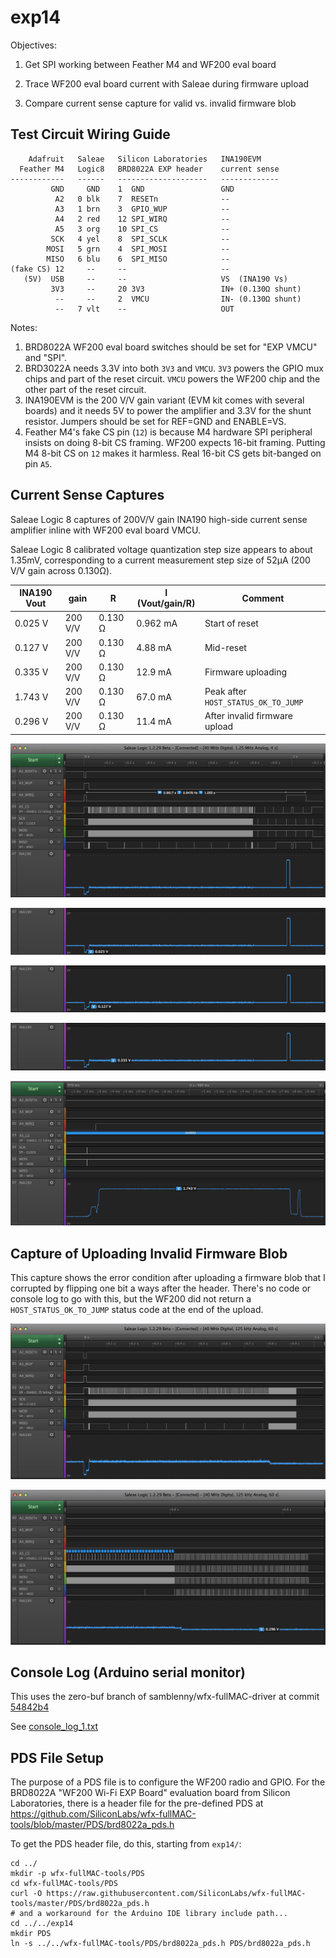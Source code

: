 # exp14

Objectives:

1. Get SPI working between Feather M4 and WF200 eval board

2. Trace WF200 eval board current with Saleae during firmware upload

3. Compare current sense capture for valid vs. invalid firmware blob


## Test Circuit Wiring Guide

```
    Adafruit   Saleae   Silicon Laboratories   INA190EVM
  Feather M4   Logic8   BRD8022A EXP header    current sense
------------   ------   --------------------   -------------
         GND     GND    1  GND                 GND
          A2   0 blk    7  RESETn              --
          A3   1 brn    3  GPIO_WUP            --
          A4   2 red    12 SPI_WIRQ            --
          A5   3 org    10 SPI_CS              --
         SCK   4 yel    8  SPI_SCLK            --
        MOSI   5 grn    4  SPI_MOSI            --
        MISO   6 blu    6  SPI_MISO            --
(fake CS) 12     --     --                     --
   (5V)  USB     --     --                     VS  (INA190 Vs)
         3V3     --     20 3V3                 IN+ (0.130Ω shunt)
          --     --     2  VMCU                IN- (0.130Ω shunt)
          --   7 vlt    --                     OUT
```

Notes:
1. BRD8022A WF200 eval board switches should be set for "EXP VMCU" and "SPI".
2. BRD3022A needs 3.3V into both `3V3` and `VMCU`. `3V3` powers the GPIO mux
   chips and part of the reset circuit. `VMCU` powers the WF200 chip and the
   other part of the reset circuit.
3. INA190EVM is the 200 V/V gain variant (EVM kit comes with several boards) and
   it needs 5V to power the amplifier and 3.3V for the shunt resistor. Jumpers
   should be set for REF=GND and ENABLE=VS.
4. Feather M4's fake CS pin (`12`) is because M4 hardware SPI peripheral insists
   on doing 8-bit CS framing. WF200 expects 16-bit framing. Putting M4 8-bit CS
   on `12` makes it harmless. Real 16-bit CS gets bit-banged on pin `A5`.


## Current Sense Captures

Saleae Logic 8 captures of 200V/V gain INA190 high-side current sense amplifier
inline with WF200 eval board VMCU.

Saleae Logic 8 calibrated voltage quantization step size appears to about
1.35mV, corresponding to a current measurement step size of 52µA (200 V/V gain
across 0.130Ω).

| INA190 Vout | gain    | R       | I (Vout/gain/R) | Comment                             |
|-------------|---------|---------|-----------------|-------------------------------------|
| 0.025 V     | 200 V/V | 0.130 Ω |  0.962 mA       | Start of reset                      |
| 0.127 V     | 200 V/V | 0.130 Ω |  4.88  mA       | Mid-reset                           |
| 0.335 V     | 200 V/V | 0.130 Ω | 12.9   mA       | Firmware uploading                  |
| 1.743 V     | 200 V/V | 0.130 Ω | 67.0   mA       | Peak after `HOST_STATUS_OK_TO_JUMP` |
| 0.296 V     | 200 V/V | 0.130 Ω | 11.4   mA       | After invalid firmware upload       |


![capture_fw_load_wide.png](capture_fw_load_wide.png)

![capture_reset_25mV.png](capture_reset_25mV.png)

![capture_reset_127mV.png](capture_reset_127mV.png)

![capture_fw_load_335mV.png](capture_fw_load_335mV.png)

![capture_boot_peak_1743mV.png](capture_boot_peak_1743mV.png)


## Capture of Uploading Invalid Firmware Blob

This capture shows the error condition after uploading a firmware blob that I
corrupted by flipping one bit a ways after the header. There's no code or
console log to go with this, but the WF200 did not return a
`HOST_STATUS_OK_TO_JUMP` status code at the end of the upload.

![capture_bad_firmware_wide.png](capture_bad_firmware_wide.png)

![capture_bad_firmware_tail.png](capture_bad_firmware_tail.png)


## Console Log (Arduino serial monitor)

This uses the zero-buf branch of samblenny/wfx-fullMAC-driver at commit
[54842b4](https://github.com/samblenny/wfx-fullMAC-driver/commit/54842b4931d10a7119db337ba30ed2ff5dd6d959)

See [console_log_1.txt](console_log_1.txt)


## PDS File Setup

The purpose of a PDS file is to configure the WF200 radio and GPIO. For the
BRD8022A "WF200 Wi-Fi EXP Board" evaluation board from Silicon Laboratories,
there is a header file for the pre-defined PDS at
https://github.com/SiliconLabs/wfx-fullMAC-tools/blob/master/PDS/brd8022a_pds.h

To get the PDS header file, do this, starting from `exp14/`:
```
cd ../
mkdir -p wfx-fullMAC-tools/PDS
cd wfx-fullMAC-tools/PDS
curl -O https://raw.githubusercontent.com/SiliconLabs/wfx-fullMAC-tools/master/PDS/brd8022a_pds.h
# and a workaround for the Arduino IDE library include path...
cd ../../exp14
mkdir PDS
ln -s ../../wfx-fullMAC-tools/PDS/brd8022a_pds.h PDS/brd8022a_pds.h
```
